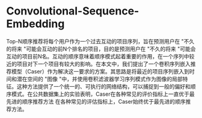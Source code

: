 # Convolutional-Sequence-Embedding
Top-N顺序推荐将每个用户作为一个过去互动的项目序列，旨在预测用户在 "不久的将来 "可能会互动的前N个排名的项目，目的是预测用户在 "不久的将来 "可能会互动的项目前N名。互动的顺序意味着顺序模式起着重要的作用，在一个序列中较近的项目对下一个项目有较大的影响。在本文中，我们提出了一个卷积序列嵌入推荐模型（Caser）作为解决这一要求的方案。其思路是将最近的项目序列嵌入到时间和潜在空间的 "图像 "中，并使用卷积滤波器学习序列模式作为图像的局部特征。这种方法提供了一个统一的、可执行的网络结构，可以捕捉到一般的偏好和顺序模式。在公共数据集上的实验表明，Caser在各种常见的评价指标上一直优于最先进的顺序推荐方法 在各种常见的评估指标上，Caser始终优于最先进的顺序推荐方法。
